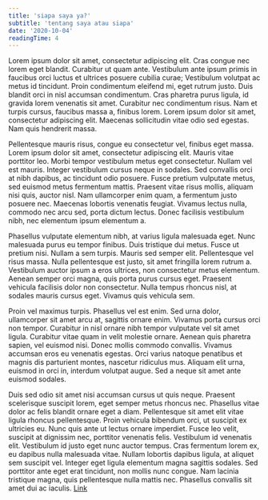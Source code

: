 ```yaml
---
title: 'siapa saya ya?'
subtitle: 'tentang saya atau siapa'
date: '2020-10-04'
readingTime: 4
---
```


Lorem ipsum dolor sit amet, consectetur adipiscing elit. Cras congue nec lorem eget blandit. Curabitur ut quam ante. Vestibulum ante ipsum primis in faucibus orci luctus et ultrices posuere cubilia curae; Vestibulum volutpat ac metus id tincidunt. Proin condimentum eleifend mi, eget rutrum justo. Duis blandit orci in nisl accumsan condimentum. Cras pharetra purus ligula, id gravida lorem venenatis sit amet. Curabitur nec condimentum risus. Nam et turpis cursus, faucibus massa a, finibus lorem. Lorem ipsum dolor sit amet, consectetur adipiscing elit. Maecenas sollicitudin vitae odio sed egestas. Nam quis hendrerit massa.

Pellentesque mauris risus, congue eu consectetur vel, finibus eget massa. Lorem ipsum dolor sit amet, consectetur adipiscing elit. Mauris vitae porttitor leo. Morbi tempor vestibulum metus eget consectetur. Nullam vel est mauris. Integer vestibulum cursus neque in sodales. Sed convallis orci at nibh dapibus, ac tincidunt odio posuere. Fusce pretium vulputate metus, sed euismod metus fermentum mattis. Praesent vitae risus mollis, aliquam nisi quis, auctor nisl. Nam ullamcorper enim quam, a fermentum justo posuere nec. Maecenas lobortis venenatis feugiat. Vivamus lectus nulla, commodo nec arcu sed, porta dictum lectus. Donec facilisis vestibulum nibh, nec elementum ipsum elementum a.

Phasellus vulputate elementum nibh, at varius ligula malesuada eget. Nunc malesuada purus eu tempor finibus. Duis tristique dui metus. Fusce ut pretium nisi. Nullam a sem turpis. Mauris sed semper elit. Pellentesque vel risus massa. Nulla pellentesque est justo, sit amet fringilla lorem rutrum a. Vestibulum auctor ipsum a eros ultrices, non consectetur metus elementum. Aenean semper orci magna, quis porta purus cursus eget. Praesent vehicula facilisis dolor non consectetur. Nulla tempus rhoncus nisl, at sodales mauris cursus eget. Vivamus quis vehicula sem.

Proin vel maximus turpis. Phasellus vel est enim. Sed urna dolor, ullamcorper sit amet arcu at, sagittis ornare enim. Vivamus porta cursus orci non tempor. Curabitur in nisl ornare nibh tempor vulputate vel sit amet ligula. Curabitur vitae quam in velit molestie ornare. Aenean quis pharetra sapien, vel euismod nisi. Donec mollis commodo convallis. Vivamus accumsan eros eu venenatis egestas. Orci varius natoque penatibus et magnis dis parturient montes, nascetur ridiculus mus. Aliquam elit urna, euismod in orci in, interdum volutpat augue. Sed a neque sit amet ante euismod sodales.

Duis sed odio sit amet nisi accumsan cursus ut quis neque. Praesent scelerisque suscipit lorem, eget semper metus rhoncus nec. Phasellus vitae dolor ac felis blandit ornare eget a diam. Pellentesque sit amet elit vitae ligula rhoncus pellentesque. Proin vehicula bibendum orci, ut suscipit ex ultricies eu. Nunc quis ante ut lectus ornare imperdiet. Fusce leo velit, suscipit at dignissim nec, porttitor venenatis felis. Vestibulum id venenatis elit. Vestibulum id justo eget nunc auctor tempus. Cras fermentum lorem ex, eu dapibus nulla malesuada vitae. Nullam lobortis dapibus ligula, at aliquet sem suscipit vel. Integer eget ligula elementum magna sagittis sodales. Sed porttitor ante eget erat tincidunt, non mollis nunc congue. Nam lacinia tristique magna, quis pellentesque nulla mattis nec. Phasellus convallis sit amet dui ac iaculis.
<a class='link-external hover:border-primary hover:text-info' href='https://kawari.space'>Link</a>
